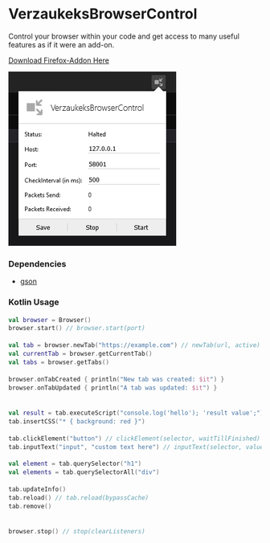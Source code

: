 # VerzaukeksBrowserControl
Control your browser within your code
and get access to many useful features as if it were an add-on.

[Download Firefox-Addon Here](https://addons.mozilla.org/en-US/firefox/addon/verzaukeksbrowsercontrol/)

![Firefox Popup](addon/firefox/extras/screenshot_popup.png)

### Dependencies
* [gson](https://github.com/google/gson)

### Kotlin Usage
```kotlin
val browser = Browser()
browser.start() // browser.start(port)

val tab = browser.newTab("https://example.com") // newTab(url, active)
val currentTab = browser.getCurrentTab()
val tabs = browser.getTabs()

browser.onTabCreated { println("New tab was created: $it") }
browser.onTabUpdated { println("A tab was updated: $it") }


val result = tab.executeScript("console.log('hello'); 'result value';") // executeScript(script, expectAnswer)
tab.insertCSS("* { background: red }")

tab.clickElement("button") // clickElement(selector, waitTillFinished)
tab.inputText("input", "custom text here") // inputText(selector, value, waitTillFinished)

val element = tab.querySelector("h1")
val elements = tab.querySelectorAll("div")

tab.updateInfo()
tab.reload() // tab.reload(bypassCache)
tab.remove()


browser.stop() // stop(clearListeners)
```
